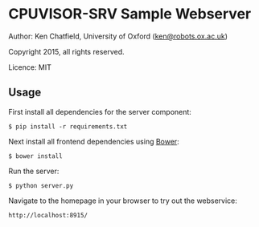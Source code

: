 CPUVISOR-SRV Sample Webserver
=============================

Author: Ken Chatfield, University of Oxford (ken@robots.ox.ac.uk)

Copyright 2015, all rights reserved.

Licence: MIT

Usage
-----

First install all dependencies for the server component:

    $ pip install -r requirements.txt

Next install all frontend dependencies using [Bower](http://bower.io):

    $ bower install

Run the server:

    $ python server.py

Navigate to the homepage in your browser to try out the webservice:

    http://localhost:8915/
